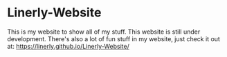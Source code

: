 # Linerly-Website
This is my website to show all of my stuff. This website is still under development.
There's also a lot of fun stuff in my website, just check it out at: https://linerly.github.io/Linerly-Website/
